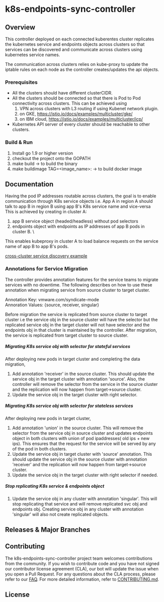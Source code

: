 

# k8s-endpoints-sync-controller

## Overview
This controller deployed on each connected kuberentes cluster replicates the kubernetes service and endpoints objects across clusters so that services can be discovered and communicate across clusters using kubernetes service names.

The communication across clusters relies on kube-proxy to update the iptable rules on each node as the controller creates/updates the api objects.


### Prerequisites

* All the clusters should have different clusterCIDR.
* All the clusters should be connected so that there is Pod to Pod connectivity across clusters. This can be achieved using 
    1) VPN across clusters with L3 routing if using Kubenet network plugin. 
    2) on GKE, https://istio.io/docs/examples/multicluster/gke/
    3) on IBM cloud, https://istio.io/docs/examples/multicluster/icp/ 
* Kubernetes API server of every cluster should be reachable to other clusters.

### Build & Run

1. Install go 1.9 or higher version
2. checkout the project onto the GOPATH
3. make build -> to build the binary
4. make buildimage TAG=<image_name>:<version> -> to build docker image

## Documentation

Having the pod IP addresses routable across clusters, the goal is to enable communication through K8s service objects i.e. App A in region A should talk to app B in region B using app B's K8s service name and vice-versa
This is achieved by creating in cluster A:
1. app B service object (headed/headless) without pod selectors 
2. endpoints object with endpoints as IP addresses of app B pods in cluster B. \

This enables kubeproxy in cluster A to load balance requests on the service name of app B to app B's pods.

[cross-cluster service discovery example](discovery.png)

### Annotations for Service Migration
The controller provides annotation features for the service teams to migrate services with no downtime. The following describes on how to use these annotation when migrating service from source cluster to target cluster. 

 Annotation Key: vmware.com/syndicate-mode \
 Annoration Values: {source, receiver, singular}

Before migration the service is replicated from source cluster to target cluster i.e the service obj in the source cluster will have the selector but the replicated service obj in the target cluster will not have selector and the endpoints obj in that cluster is maintained by the controller. After migration, the service is replicated from target cluster to source cluster.

##### Migrating K8s service obj with selector for stateful services
After deploying new pods in target cluster and completing the data migration, 
1. Add annotation 'receiver' in the source cluster. This should update the service obj in the target cluster with annotation 'source'. Also, the controller will remove the selector from the service in the source cluster and the replication will now happen from target→source cluster.
2. Update the service obj in the target cluster with right selector.

##### Migrating K8s service obj with selector for stateless services
After deploying new pods in target cluster, 
1. Add annotation 'union' in the source cluster. This will remove the selector from the service obj in source cluster and updates endpoints object in both clusters with union of pod ipaddresses( old ips + new ips). This ensures that the request for the service will be served by any of the pod in both clusters.
2. Update the service obj in target cluster with 'source' annotation. This should update the service obj in the source cluster with annotation 'receiver' and the replication will now happen from target→source cluster.
3. Update the service obj in the target cluster with right selector if needed.

##### Stop replicating K8s service & endpoints object
1. Update the service obj in any cluster with annotation 'singular'. This will stop replicating that service and will remove replicated svc obj and endpoints obj.
Creating service obj in any cluster with annotation 'singular' will also not create replicated objects. 

## Releases & Major Branches

## Contributing

The k8s-endpoints-sync-controller project team welcomes contributions from the community. If you wish to contribute code and you have not
signed our contributor license agreement (CLA), our bot will update the issue when you open a Pull Request. For any
questions about the CLA process, please refer to our [FAQ](https://cla.vmware.com/faq). For more detailed information,
refer to [CONTRIBUTING.md](CONTRIBUTING.md).

## License
